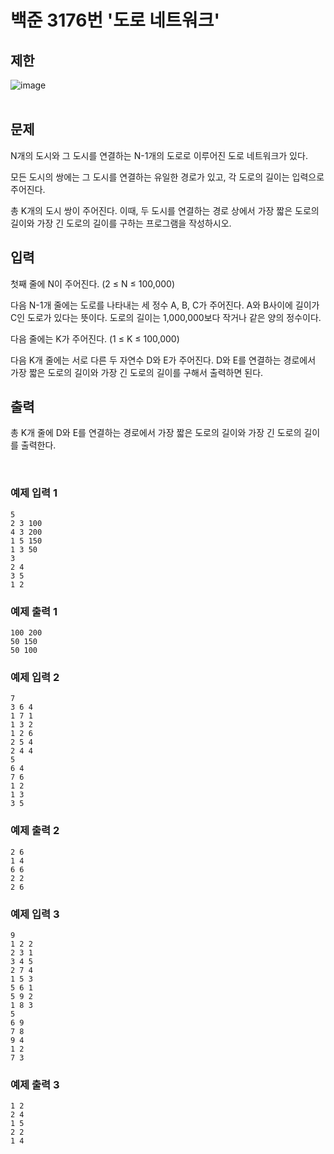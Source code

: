 # 백준 3176번 '도로 네트워크'

## 제한
![image](https://user-images.githubusercontent.com/82142527/181659259-5c7943b7-3888-4248-8cca-f69b0fbbb320.png)  
<br>
## 문제
N개의 도시와 그 도시를 연결하는 N-1개의 도로로 이루어진 도로 네트워크가 있다. 

모든 도시의 쌍에는 그 도시를 연결하는 유일한 경로가 있고, 각 도로의 길이는 입력으로 주어진다.

총 K개의 도시 쌍이 주어진다. 이때, 두 도시를 연결하는 경로 상에서 가장 짧은 도로의 길이와 가장 긴 도로의 길이를 구하는 프로그램을 작성하시오.

## 입력
첫째 줄에 N이 주어진다. (2 ≤ N ≤ 100,000)

다음 N-1개 줄에는 도로를 나타내는 세 정수 A, B, C가 주어진다. A와 B사이에 길이가 C인 도로가 있다는 뜻이다. 도로의 길이는 1,000,000보다 작거나 같은 양의 정수이다.

다음 줄에는 K가 주어진다. (1 ≤ K ≤ 100,000)

다음 K개 줄에는 서로 다른 두 자연수 D와 E가 주어진다. D와 E를 연결하는 경로에서 가장 짧은 도로의 길이와 가장 긴 도로의 길이를 구해서 출력하면 된다.

## 출력
총 K개 줄에 D와 E를 연결하는 경로에서 가장 짧은 도로의 길이와 가장 긴 도로의 길이를 출력한다.

<br> 

### 예제 입력 1
```
5
2 3 100
4 3 200
1 5 150
1 3 50
3
2 4
3 5
1 2
```
### 예제 출력 1 
```
100 200
50 150
50 100
```
### 예제 입력 2
```
7
3 6 4
1 7 1
1 3 2
1 2 6
2 5 4
2 4 4
5
6 4
7 6
1 2
1 3
3 5
```
### 예제 출력 2 
```
2 6
1 4
6 6
2 2
2 6
```
### 예제 입력 3
```
9
1 2 2
2 3 1
3 4 5
2 7 4
1 5 3
5 6 1
5 9 2
1 8 3
5
6 9
7 8
9 4
1 2
7 3
```
### 예제 출력 3 
```
1 2
2 4
1 5
2 2
1 4
```
